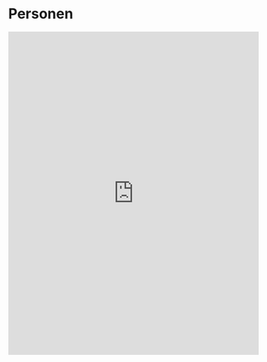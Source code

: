<!--
author: Dennis Ried
email: dennis.ried@musikwiss.uni-halle.de
version: 1.0.0
language: de
narrator: Deutsch Female
comment: Übersicht der Personen
import: https://raw.githubusercontent.com/LiaTemplates/citations/main/README.md
import: https://gitlab.informatik.uni-halle.de/muwi/vl-mugesch-i/-/raw/main/config.md?ref_type=heads
import: ../config.md
-->

# Personen

<iframe src='https://cdn.knightlab.com/libs/timeline3/latest/embed/index.html?source=v2%3A2PACX-1vTwO19Yce1qNLz2SbNyJs0eJ3RcqHdnjjuODJ2pv0VugJLgbJ2lP07T7H1EZhZ-rdqU6LuFoOTCWGZ6&font=Default&lang=en&initial_zoom=4&width=100%25&height=650' width='100%' height='650' webkitallowfullscreen mozallowfullscreen allowfullscreen frameborder='0'></iframe>